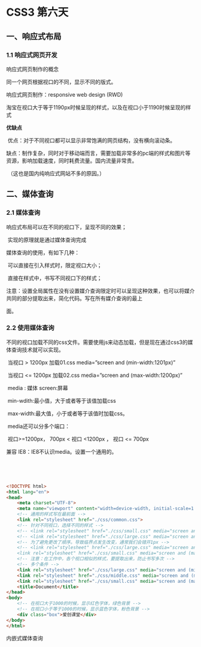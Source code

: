 # CSS3 第六天

## 一、响应式布局

### 1.1 响应式网页开发

响应式网页制作的概念

同一个网页根据视口的不同，显示不同的版式。

响应式网页制作：responsive web design (RWD)

​	淘宝在视口大于等于1190px时候呈现的样式，以及在视口小于1190时候呈现的样式

**优缺点**	

​	优点：对于不同视口都可以显示非常饱满的网页结构，没有横向滚动条。

​	缺点：制作复杂，同时对于移动端而言，需要加载非常多的pc端的样式和图片等资源，影响加载速度，同时耗费流量。国内流量非常贵。

​		（这也是国内纯响应式网站不多的原因。）

## 二、媒体查询

### 2.1 媒体查询

响应式布局可以在不同的视口下，呈现不同的效果；

​	实现的原理就是通过媒体查询完成

媒体查询的使用，有如下几种：

​	可以直接在引入样式时，限定视口大小；

​	直接在样式中，书写不同视口下的样式；

注意：设置全局属性在没有设置媒介查询限定时可以呈现这种效果，也可以将媒介共同的部分提取出来，简化代码。写在所有媒介查询的最上

面。

### 2.2 使用媒体查询

不同的视口加载不同的css文件。需要使用js来动态加载，但是现在通过css3的媒体查询技术就可以实现。

​	当视口 > 1200px 加载01.css			media=”screen and (min-width:1201px)”

​	当视口 <= 1200px 加载02.css			media=”screen and (max-width:1200px)”

​		media : 媒体			screen:屏幕

​		min-wdith:最小值，大于或者等于该值加载css

​		max-width:最大值，小于或者等于该值时加载css。

​	media还可以分多个端口： 

​		视口>=1200px，	700px < 视口 <1200px ，		视口 <= 700px

<link rel="stylesheet" type="text/css" href="css/01.css" media="screen and (min-width:1200px)">

<link rel="stylesheet" type="text/css" href="css/02.css" media="screen and (min-width:701px) and (max-width:1199px)">

<link rel="stylesheet" type="text/css" href="css/03.css" media="screen and (max-width:700px)">

兼容 IE8：IE8不认识media。设置一个通用的。

​	<link rel="stylesheet" type="text/css" href="css/1.css">

​	<link rel="stylesheet" type="text/css" href="css/2.css" media="......">

```html
<!DOCTYPE html>
<html lang="en">
<head>
    <meta charset="UTF-8">
    <meta name="viewport" content="width=device-width, initial-scale=1.0">
    <!-- 通用的样式写在最前面 -->
    <link rel="stylesheet" href="./css/common.css">
    <!-- 针对不同视口，选择不同的样式 -->
    <!-- <link rel="stylesheet" href="./css/small.css" media="screen and (max-width:1000px)"> -->
    <!-- <link rel="stylesheet" href="./css/large.css" media="screen and (min-width:1000px)"> -->
    <!-- 为了避免更改了顺序。导致临界点发生改变，通常我们会错开1px -->
    <!-- <link rel="stylesheet" href="./css/large.css" media="screen and (min-width:1001px)">
    <link rel="stylesheet" href="./css/small.css" media="screen and (max-width:1000px)"> -->
    <!-- 注意：在工作中，各个视口相似的样式，要提取出来，防止书写多次 -->
    <!-- 多个条件 -->
    <link rel="stylesheet" href="./css/large.css" media="screen and (min-width:1001px)">
    <link rel="stylesheet" href="./css/middle.css" media="screen and (min-width:801px) and (max-width:1000px)">
    <link rel="stylesheet" href="./css/small.css" media="screen and (max-width:800px)">
    <title>Document</title>
</head>
<body>
    <!-- 在视口大于1000的时候，显示红色字体，绿色背景 -->
    <!-- 在视口小于等于1000的时候，显示蓝色字体，粉色背景 -->
    <div class="box">爱创课堂</div>
</body>
</html>
```

内嵌式媒体查询
	<style>
		@media screen and (min-width:1200px){
			.box {} ......
		}
		@media screen and (max-width:1199px){
			.box {} ......
	    
	</style>

```html
<!DOCTYPE html>
<html lang="en">
<head>
    <meta charset="UTF-8">
    <meta name="viewport" content="width=device-width, initial-scale=1.0">
    <title>Document</title>
    <style>
        /* 共用的样式 */
        .box {
            height: 100px;
            font-size: 50px;
        }
        /* 媒体查询 */
        @media screen and (max-width: 800px) {
            /* 小屏幕 */
            .box {
                background-color: pink;
                color: blue;
                /* font-size: 50px; */
            }
        }
        /* 中型屏幕 */
        @media screen and (max-width: 1000px) and (min-width: 801px)  {
            .box {
                background-color: gold;
                color: skyblue;
            }
        }
        /* 大屏幕 */
        @media screen and (min-width: 1001px) {
            .box {
                background-color: green;
                color: red;
                /* font-size: 50px; */
            }
        }
    </style>
</head>
<body>
    <div class="box">hello 爱创课堂</div>
</body>
</html>
```
